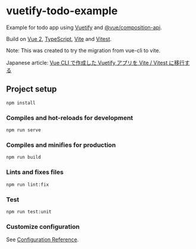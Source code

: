 # vuetify-todo-example

Example for todo app using [Vuetify](https://github.com/vuetifyjs/vuetify) and [@vue/composition-api](https://github.com/vuejs/composition-api).

Build on [Vue 2](https://v2.vuejs.org/), [TypeScript](https://www.typescriptlang.org/), [Vite](https://vitejs.dev/) and [Vitest](https://vitest.dev/).

Note: This was created to try the migration from vue-cli to vite.

Japanese article:
[Vue CLI で作成した Vuetify アプリを Vite / Vitest に移行する](https://qiita.com/sg0hsmt/items/018d000dc511d3db4f59)

## Project setup

```console
npm install
```

### Compiles and hot-reloads for development

```console
npm run serve
```

### Compiles and minifies for production

```console
npm run build
```

### Lints and fixes files

```console
npm run lint:fix
```

### Test

```console
npm run test:unit
```

### Customize configuration

See [Configuration Reference](https://vitejs.dev/config/).
